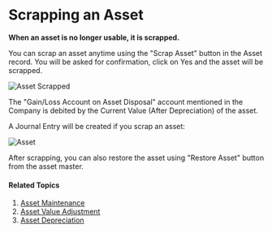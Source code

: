 <!-- add breadcrumbs -->
# Scrapping an Asset

**When an asset is no longer usable, it is scrapped.**

You can scrap an asset anytime using the "Scrap Asset" button in the Asset record. You will be asked for confirmation, click on Yes and the asset will be scrapped.

![Asset Scrapped](/docs/v12/assets/img/asset/asset-scrapped.png)

The "Gain/Loss Account on Asset Disposal" account mentioned in the Company is debited by the Current Value (After Depreciation) of the asset.

A Journal Entry will be created if you scrap an asset:

<img class="screenshot" alt="Asset" src="{{docs_base_url}}/v12/assets/img/asset/scrap-journal-entry.png">

After scrapping, you can also restore the asset using "Restore Asset" button from the asset master.

#### Related Topics
1. [Asset Maintenance](/docs/v12/user/manual/en/asset/asset-maintenance)
1. [Asset Value Adjustment](/docs/v12/user/manual/en/asset/asset-value-adjustment)
1. [Asset Depreciation](/docs/v12/user/manual/en/asset/asset-depreciation)
